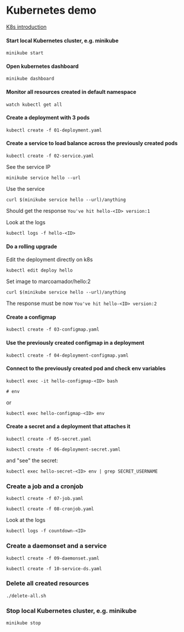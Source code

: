 # Kubernetes demo

[K8s introduction](https://docs.google.com/presentation/d/1WORoKAQ8fVSDGDADAE04f15uazCo9fgzFISuNhV3ay4/edit?usp=sharing)

#### Start local Kubernetes cluster, e.g. minikube

    minikube start

#### Open kubernetes dashboard

    minikube dashboard

#### Monitor all resources created in default namespace

    watch kubectl get all

#### Create a deployment with 3 pods

    kubectl create -f 01-deployment.yaml

#### Create a service to load balance across the previously created pods

    kubectl create -f 02-service.yaml
    
See the service IP
    
    minikube service hello --url
    
Use the service
    
    curl $(minikube service hello --url)/anything
    
Should get the response `You've hit hello-<ID> version:1`

Look at the logs
    
    kubectl logs -f hello-<ID>
    
#### Do a rolling upgrade

Edit the deployment directly on k8s
    
    kubectl edit deploy hello
    
Set image to marcoamador/hello:2
    
    curl $(minikube service hello --url)/anything
    
The response must be now `You've hit hello-<ID> version:2`

#### Create a configmap

    kubectl create -f 03-configmap.yaml
    
#### Use the previously created configmap in a deployment

    kubectl create -f 04-deployment-configmap.yaml
    
#### Connect to the previously created pod and check env variables

    kubectl exec -it hello-configmap-<ID> bash
    
    # env
    
or
    
    kubectl exec hello-configmap-<ID> env
    
#### Create a secret and a deployment that attaches it

    kubectl create -f 05-secret.yaml

    kubectl create -f 06-deployment-secret.yaml

and "see" the secret:
    
    kubectl exec hello-secret-<ID> env | grep SECRET_USERNAME
   
       
### Create a job and a cronjob

    kubectl create -f 07-job.yaml

    kubectl create -f 08-cronjob.yaml
 
Look at the logs
    
    kubectl logs -f countdown-<ID>
    
### Create a daemonset and a service

    kubectl create -f 09-daemonset.yaml

    kubectl create -f 10-service-ds.yaml


### Delete all created resources

    ./delete-all.sh

### Stop local Kubernetes cluster, e.g. minikube

    minikube stop

